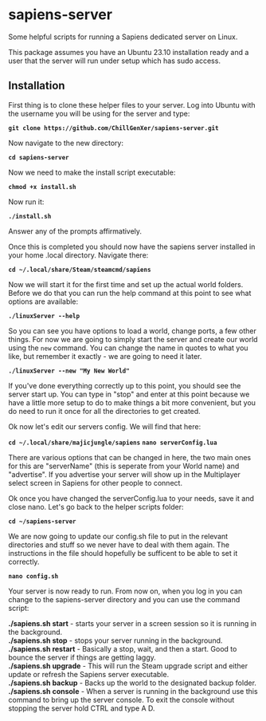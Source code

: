 # sapiens-server
Some helpful scripts for running a Sapiens dedicated server on Linux.

This package assumes you have an Ubuntu 23.10 installation ready and a user that the server will run under setup which has sudo access.  

## Installation

First thing is to clone these helper files to your server.  Log into Ubuntu with the username you will be using for the server and type:

**``git clone https://github.com/ChillGenXer/sapiens-server.git``**

Now navigate to the new directory:<br>

**``cd sapiens-server``**

Now we need to make the install script executable:<br>

**``chmod +x install.sh``**

Now run it:

**``./install.sh``**

Answer any of the prompts affirmatively.

Once this is completed you should now have the sapiens server installed in your home .local directory. Navigate there:

**``cd ~/.local/share/Steam/steamcmd/sapiens``**

Now we will start it for the first time and set up the actual world folders.  Before we do that you can run the help command at this point to see what options are available:

**``./linuxServer --help``**

So you can see you have options to load a world, change ports, a few other things.  For now we are going to simply start the server and create our world using the ``new`` command.  You can change the name in quotes to what you like, but remember it exactly - we are going to need it later.

**``./linuxServer --new "My New World"``**

If you've done everything correctly up to this point, you should see the server start up.  You can type in "stop" and enter at this point because we have a little more setup to do to make things a bit more convenient, but you do need to run it once for all the directories to get created.

Ok now let's edit our servers config.  We will find that here:

**``cd ~/.local/share/majicjungle/sapiens``**
**``nano serverConfig.lua``**

There are various options that can be changed in here, the two main ones for this are "serverName" (this is seperate from your World name) and "advertise".  If you advertise your server will show up in the Multiplayer select screen in Sapiens for other people to connect.

Ok once you have changed the serverConfig.lua to your needs, save it and close nano. Let's go back to the helper scripts folder:

**``cd ~/sapiens-server``**

We are now going to update our config.sh file to put in the relevant directories and stuff so we never have to deal with them again.  The instructions in the file should hopefully be sufficent to be able to set it correctly.

**``nano config.sh``**

Your server is now ready to run.  From now on, when you log in you can change to the sapiens-server directory and you can use the command script:


**./sapiens.sh start** - starts your server in a screen session so it is running in the background.<br>
**./sapiens.sh stop** - stops your server running in the background.<br>
**./sapiens.sh restart** - Basically a stop, wait, and then a start.  Good to bounce the server if things are getting laggy.<br>
**./sapiens.sh upgrade** - This will run the Steam upgrade script and either update or refresh the Sapiens server executable.<br>
**./sapiens.sh backup** - Backs up the world to the designated backup folder.<br>
**./sapiens.sh console** - When a server is running in the background use this command to bring up the server console.  To exit the console without stopping the server hold CTRL and type A D.<br>

